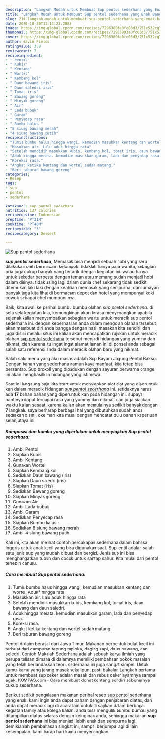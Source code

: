 ```yaml
---
description: "Langkah Mudah untuk Membuat Sup pentol sederhana yang Enak Banget"
title: "Langkah Mudah untuk Membuat Sup pentol sederhana yang Enak Banget"
slug: 210-langkah-mudah-untuk-membuat-sup-pentol-sederhana-yang-enak-banget
date: 2020-10-30T12:14:23.288Z
image: https://img-global.cpcdn.com/recipes/72963803a0fc03d3/751x532cq70/sup-pentol-sederhana-foto-resep-utama.jpg
thumbnail: https://img-global.cpcdn.com/recipes/72963803a0fc03d3/751x532cq70/sup-pentol-sederhana-foto-resep-utama.jpg
cover: https://img-global.cpcdn.com/recipes/72963803a0fc03d3/751x532cq70/sup-pentol-sederhana-foto-resep-utama.jpg
author: Gavin Fields
ratingvalue: 3.8
reviewcount: 7
recipeingredient:
- " Pentol"
- " Kubis"
- " Kentang"
- " Wortel"
- " Kembang kol"
- " Daun bawang iris"
- " Daun saledri iris"
- " Tomat iris"
- " Bawang goreng"
- " Minyak goreng"
- " Air"
- " Lada bubuk"
- " Garam"
- " Penyedap rasa"
- " Bumbu halus "
- "8 siung bawang merah"
- "4 siung bawang putih"
recipeinstructions:
- "Tumis bumbu halus hingga wangi, kemudian masukkan kentang dan wortel. Aduk² hingga rata"
- "Masukkan air. Lalu aduk hingga rata"
- "Setelah mendidih masukkan kubis, kembang kol, tomat iris, daun bawang dan daun saledri."
- "Aduk hingga merata. kemudian masukkan garam, lada dan penyedap rasa."
- "Koreksi rasa."
- "Angkat ketika kentang dan wortel sudah matang."
- "Beri taburan bawang goreng"
categories:
- Resep
tags:
- sup
- pentol
- sederhana

katakunci: sup pentol sederhana 
nutrition: 137 calories
recipecuisine: Indonesian
preptime: "PT31M"
cooktime: "PT48M"
recipeyield: "3"
recipecategory: Dessert

---
```



![Sup pentol sederhana](https://img-global.cpcdn.com/recipes/72963803a0fc03d3/751x532cq70/sup-pentol-sederhana-foto-resep-utama.jpg)

<b><i>sup pentol sederhana</i></b>, Memasak bisa menjadi sebuah hobi yang seru dilakukan oleh bermacam kelompok. tidaklah hanya para wanita, sebagian pria juga cukup banyak yang tertarik dengan kegiatan ini. walau hanya untuk sekedar berpesta dengan teman atau memang sudah menjadi hobi dalam dirinya. tidak asing lagi dalam dunia chef sekarang tidak sedikit ditemukan laki laki dengan keahlian memasak yang sempurna, dan lumayan banyak juga kita lihat di bermacam depot dan hotel yang mempunyai koki cowok sebagai chef mumpuni nya.

Baik, kita awali ke perihal bumbu bumbu olahan <i>sup pentol sederhana</i>. di sela sela kegiatan kita, kemungkinan akan terasa menyenangkan apabila sejenak kalian menyempatkan sebagian waktu untuk meracik sup pentol sederhana ini. dengan keberhasilan anda dalam mengolah olahan tersebut, akan membuat diri anda bangga dengan hasil masakan kita sendiri. dan juga disini melalui situs ini kalian akan mendapatkan rujukan untuk meracik olahan <u>sup pentol sederhana</u> tersebut menjadi hidangan yang yummy dan nikmat, oleh karena itu ingat ingat alamat laman ini di ponsel anda sebagai salah satu referensi anda dalam meracik olahan baru yang nikmat.

Salah satu menu yang aku masak adalah Sup Bayam Jagung Pentol Bakso. Dengan bahan yang sederhana namun kaya manfaat, kita tetap bisa bersantap. Sup brokoli yang dipadukan dengan sayuran berwarna orange ini akan menghasilkan hidangan yang istimewa.


Saat ini langsung saja kita start untuk menyiapkan alat alat yang diperuntuk kan dalam meracik hidangan <u><i>sup pentol sederhana</i></u> ini. setidaknya harus ada <b>17</b> bahan bahan yang diperuntuk kan pada hidangan ini. supaya nantinya dapat tercapai rasa yang yummy dan nikmat. dan juga siapkan waktu kalian sesaat, karena kalian akan memulainya sedikit banyak dengan <b>7</b> langkah. saya berharap berbagai hal yang dibutuhkan sudah anda sediakan disini, oke mari kita mulai dengan mencatat dulu bahan keperluan selanjutnya ini.

<!--inarticleads1-->

##### Komposisi dan bumbu yang diperlukan untuk menyiapkan Sup pentol sederhana:

1. Ambil  Pentol
1. Siapkan  Kubis
1. Ambil  Kentang
1. Gunakan  Wortel
1. Siapkan  Kembang kol
1. Sediakan  Daun bawang (iris)
1. Siapkan  Daun saledri (iris)
1. Siapkan  Tomat (iris)
1. Sediakan  Bawang goreng
1. Siapkan  Minyak goreng
1. Gunakan  Air
1. Ambil  Lada bubuk
1. Ambil  Garam
1. Sediakan  Penyedap rasa
1. Siapkan  Bumbu halus :
1. Sediakan 8 siung bawang merah
1. Ambil 4 siung bawang putih


Kali ini, kita akan melihat contoh percakapan sederhana dalam bahasa Inggris untuk anak kecil yang bisa digunakan saat. Sup lentil adalah salah satu jenis sup yang mudah dibuat dan bergizi. Jenis sup ini bisa menghangatkan tubuh dan cocok untuk santap sahur. Kita mulai dari pentol terlebih dahulu. 

<!--inarticleads2-->

##### Cara membuat Sup pentol sederhana:

1. Tumis bumbu halus hingga wangi, kemudian masukkan kentang dan wortel. Aduk² hingga rata
1. Masukkan air. Lalu aduk hingga rata
1. Setelah mendidih masukkan kubis, kembang kol, tomat iris, daun bawang dan daun saledri.
1. Aduk hingga merata. kemudian masukkan garam, lada dan penyedap rasa.
1. Koreksi rasa.
1. Angkat ketika kentang dan wortel sudah matang.
1. Beri taburan bawang goreng


Pentol diklaim berasal dari Jawa Timur. Makanan berbentuk bulat kecil ini terbuat dari campuran tepung tapioka, daging sapi, daun bawang, dan seledri. Contoh Makalah Sederhana adalah sebuah karya ilmiah yang berupa tulisan dimana di dalamnya memiliki pembahsan pokok masalah yang telah berlandaskan teori. sederhana ini juga sangat simpel. Untuk kamu-kamu yang jarang masak sekalipun, pasti bakalan Langkah pertama untuk membuat sup ceker adalah masak dan rebus ceker ayamnya sampai agak. KOMPAS.com - Cara membuat donat kentang sendiri sebenarnya cukup sederhana. 

Berikut sedikit pengulasan makanan perihal resep <u>sup pentol sederhana</u> yang enak. kami ingin anda dapat paham dengan penjabaran diatas, dan anda dapat meracik lagi di acara lain untuk di sajikan dalam berbagai kegiatan family atau kolega kalian. anda bisa mengulik bumbu bumbu yang ditampilkan diatas selaras dengan keinginan anda, sehingga makanan <b>sup pentol sederhana</b> ini bisa menjadi lebih enak dan sempurna lagi. demikianlah pembahasan singkat ini, sampai berjumpa lagi di lain kesempatan. kami harap hari kamu menyenangkan.
